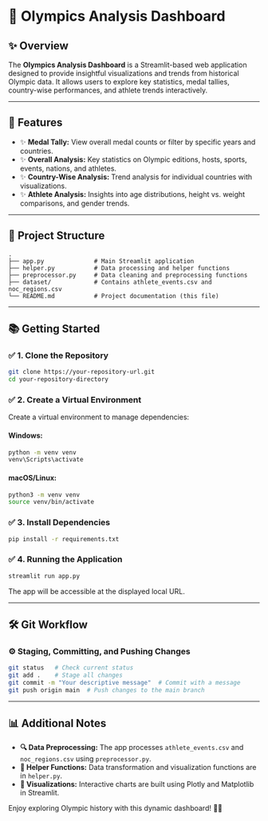 # 🏅 Olympics Analysis Dashboard

## ✨ Overview
The **Olympics Analysis Dashboard** is a Streamlit-based web application designed to provide insightful visualizations and trends from historical Olympic data. It allows users to explore key statistics, medal tallies, country-wise performances, and athlete trends interactively.

---
## 🔄 Features
- ✨ **Medal Tally:** View overall medal counts or filter by specific years and countries.
- ✨ **Overall Analysis:** Key statistics on Olympic editions, hosts, sports, events, nations, and athletes.
- ✨ **Country-Wise Analysis:** Trend analysis for individual countries with visualizations.
- ✨ **Athlete Analysis:** Insights into age distributions, height vs. weight comparisons, and gender trends.

---
## 🛀 Project Structure
```
.
├── app.py              # Main Streamlit application
├── helper.py           # Data processing and helper functions
├── preprocessor.py     # Data cleaning and preprocessing functions
├── dataset/            # Contains athlete_events.csv and noc_regions.csv
└── README.md           # Project documentation (this file)
```

---
## 📚 Getting Started

### ✅ 1. Clone the Repository
```bash
git clone https://your-repository-url.git
cd your-repository-directory
```

### ✅ 2. Create a Virtual Environment
Create a virtual environment to manage dependencies:
#### **Windows:**
```bash
python -m venv venv
venv\Scripts\activate
```
#### **macOS/Linux:**
```bash
python3 -m venv venv
source venv/bin/activate
```

### ✅ 3. Install Dependencies
```bash
pip install -r requirements.txt
```

### ✅ 4. Running the Application
```bash
streamlit run app.py
```
The app will be accessible at the displayed local URL.

---
## 🛠️ Git Workflow

### ⚙️ Staging, Committing, and Pushing Changes
```bash
git status   # Check current status
git add .    # Stage all changes
git commit -m "Your descriptive message"  # Commit with a message
git push origin main  # Push changes to the main branch
```

---
## 📊 Additional Notes
- **🔍 Data Preprocessing:** The app processes `athlete_events.csv` and `noc_regions.csv` using `preprocessor.py`.
- **🔧 Helper Functions:** Data transformation and visualization functions are in `helper.py`.
- **🎨 Visualizations:** Interactive charts are built using Plotly and Matplotlib in Streamlit.

Enjoy exploring Olympic history with this dynamic dashboard! 🏅🌟


